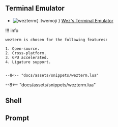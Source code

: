 ## Terminal Emulator

<div class="grid cards" markdown>

- ![wezterm](/assets/img/uses-this/icons/wezterm.png){ .twemoji } [Wez's Terminal Emulator](https://wezfurlong.org/wezterm/)

</div>

!!! info

    wezterm is chosen for the following features:

    1. Open-source.
    2. Cross-platform.
    3. GPU accelerated.
    4. Ligature support.


``` title="wezterm.lua"

--8<--​ "docs/assets/snippets/wezterm.lua" 

```

--8<--​ "docs/assets/snippets/wezterm.lua" 

## Shell



## Prompt